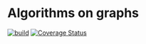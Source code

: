 # Algorithms on graphs

[![build](https://github.com/FilippoFantinato/algorithms-on-graphs/actions/workflows/build.yml/badge.svg?branch=main)](https://github.com/FilippoFantinato/algorithms-on-graphs/actions/workflows/build.yml)
[![Coverage Status](https://coveralls.io/repos/github/FilippoFantinato/algorithms-on-graphs/badge.svg?branch=main)](https://coveralls.io/github/FilippoFantinato/algorithms-on-graphs?branch=main&service=github)

